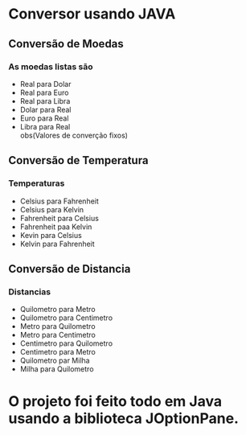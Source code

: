 # Conversor usando JAVA

## Conversão de Moedas

### As moedas listas são  
* Real para Dolar
* Real para Euro
* Real para Libra
* Dolar para Real
* Euro para Real
* Libra para Real  
obs(Valores de converção fixos)

## Conversão de Temperatura

### Temperaturas
* Celsius para Fahrenheit
* Celsius para Kelvin
* Fahrenheit para Celsius
* Fahrenheit paa Kelvin
* Kevin para Celsius
* Kelvin para Fahrenheit

## Conversão de Distancia

### Distancias
* Quilometro para Metro
* Quilometro para Centimetro
* Metro para Quilometro
* Metro para Centimetro
* Centimetro para Quilometro
* Centimetro para Metro
* Quilometro par Milha
* Milha para Quilometro

# O projeto foi feito todo em Java usando a biblioteca JOptionPane.

